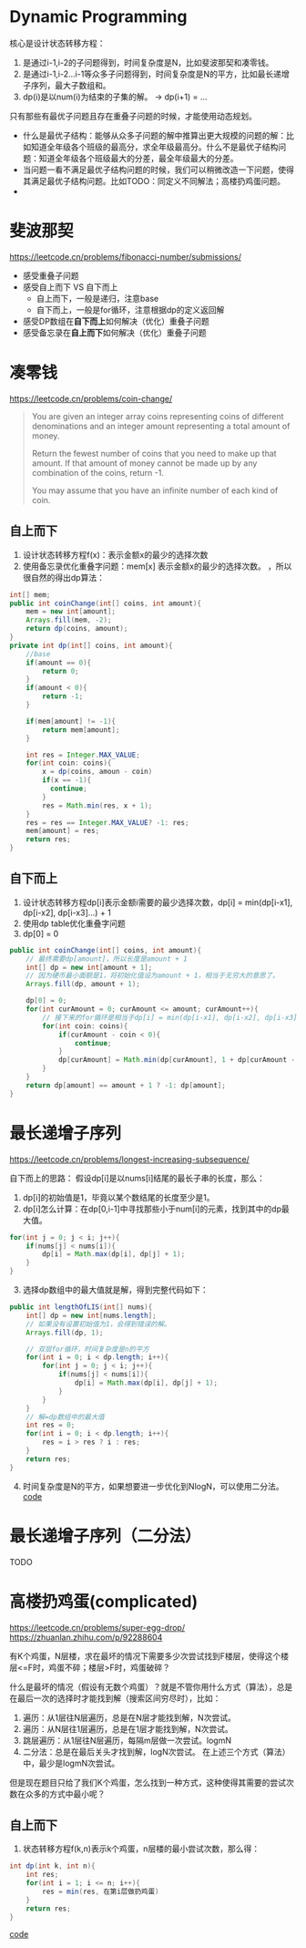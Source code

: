 # Dynamic Programming
核心是设计状态转移方程：
1. 是通过i-1,i-2的子问题得到，时间复杂度是N，比如斐波那契和凑零钱。
2. 是通过i-1,i-2...i-1等众多子问题得到，时间复杂度是N的平方，比如最长递增子序列，最大子数组和。
3. dp(i)是以num(i)为结束的子集的解。 -> dp(i+1) = ... 

只有那些有最优子问题且存在重叠子问题的时候，才能使用动态规划。
- 什么是最优子结构：能够从众多子问题的解中推算出更大规模的问题的解：比如知道全年级各个班级的最高分，求全年级最高分。什么不是最优子结构问题：知道全年级各个班级最大的分差，最全年级最大的分差。
- 当问题一看不满足最优子结构问题的时候，我们可以稍微改造一下问题，使得其满足最优子结构问题。比如TODO：同定义不同解法；高楼扔鸡蛋问题。
- 
# 斐波那契
https://leetcode.cn/problems/fibonacci-number/submissions/
- 感受重叠子问题
- 感受自上而下 VS 自下而上
  - 自上而下，一般是递归，注意base
  - 自下而上，一般是for循环，注意根据dp的定义返回解
- 感受DP数组在**自下而上**如何解决（优化）重叠子问题
- 感受备忘录在**自上而下**如何解决（优化）重叠子问题

# 凑零钱
https://leetcode.cn/problems/coin-change/
> You are given an integer array coins representing coins of different denominations and an integer amount representing a total amount of money.
> 
> Return the fewest number of coins that you need to make up that amount. If that amount of money cannot be made up by any combination of the coins, return -1.
> 
> You may assume that you have an infinite number of each kind of coin.

## 自上而下
1. 设计状态转移方程f(x)：表示金额x的最少的选择次数
2. 使用备忘录优化重叠字问题：mem[x] 表示金额x的最少的选择次数。
，所以很自然的得出dp算法：
```java
int[] mem;
public int coinChange(int[] coins, int amount){
    mem = new int[amount];
    Arrays.fill(mem, -2);
    return dp(coins, amount);
}
private int dp(int[] coins, int amount){
    //base
    if(amount == 0){
        return 0;
    }
    if(amount < 0){
        return -1;
    }

    if(mem[amount] != -1){
        return mem[amount];
    }

    int res = Integer.MAX_VALUE;
    for(int coin: coins){
        x = dp(coins, amoun - coin)
        if(x == -1){
          continue;
        }
        res = Math.min(res, x + 1);
    }
    res = res == Integer.MAX_VALUE? -1: res;
    mem[amount] = res;
    return res;
}
```

## 自下而上
1. 设计状态转移方程dp[i]表示金额i需要的最少选择次数，dp[i] = min(dp[i-x1], dp[i-x2], dp[i-x3]...) + 1
2. 使用dp table优化重叠字问题
3. dp[0] = 0

```java
public int coinChange(int[] coins, int amount){
    // 最终需要dp[amount]，所以长度是amount + 1
    int[] dp = new int[amount + 1];
    // 因为硬币最小面额是1，将初始化值设为amount + 1，相当于无穷大的意思了。
    Arrays.fill(dp, amount + 1);

    dp[0] = 0;
    for(int curAmount = 0; curAmount <= amount; curAmount++){
        // 接下来的for循环是相当于dp[i] = min(dp[i-x1], dp[i-x2], dp[i-x3]...) + 1
        for(int coin: coins){
            if(curAmount - coin < 0){
                continue;
            }
            dp[curAmount] = Math.min(dp[curAmount], 1 + dp[curAmount - coin]);
        }
    }
    return dp[amount] == amount + 1 ? -1: dp[amount];
}
```

# 最长递增子序列
https://leetcode.cn/problems/longest-increasing-subsequence/

自下而上的思路：
假设dp[i]是以nums[i]结尾的最长子串的长度，那么：
1. dp[i]的初始值是1，毕竟以某个数结尾的长度至少是1。
2. dp[i]怎么计算：在dp[0,i-1]中寻找那些小于num[i]的元素，找到其中的dp最大值。
```java
for(int j = 0; j < i; j++){
    if(nums[j] < nums[i]){
        dp[i] = Math.max(dp[i], dp[j] + 1);
    }
}
```
3. 选择dp数组中的最大值就是解，得到完整代码如下：
```java
public int lengthOfLIS(int[] nums){
    int[] dp = new int[nums.length];
    // 如果没有设置初始值为1，会得到错误的解。
    Arrays.fill(dp, 1);

    // 双层for循环，时间复杂度是n的平方
    for(int i = 0; i < dp.length; i++){
        for(int j = 0; j < i; j++){
            if(nums[j] < nums[i]){
                dp[i] = Math.max(dp[i], dp[j] + 1);
            }
        }
    }
    // 解=dp数组中的最大值
    int res = 0;
    for(int i = 0; i < dp.length; i++){
        res = i > res ? i : res;
    }
    return res;
}
```
4. 时间复杂度是N的平方，如果想要进一步优化到NlogN，可以使用二分法。
[code](../../javademo/dp/LengthOfLIS.java)

# 最长递增子序列（二分法）
TODO

# 


# 高楼扔鸡蛋(complicated)
https://leetcode.cn/problems/super-egg-drop/
https://zhuanlan.zhihu.com/p/92288604

有K个鸡蛋，N层楼，求在最坏的情况下需要多少次尝试找到F楼层，使得这个楼层<=F时，鸡蛋不碎；楼层>F时，鸡蛋破碎？

什么是最坏的情况（假设有无数个鸡蛋）？就是不管你用什么方式（算法），总是在最后一次的选择时才能找到解（搜索区间穷尽时），比如：
1. 遍历：从1层往N层遍历，总是在N层才能找到解，N次尝试。
2. 遍历：从N层往1层遍历，总是在1层才能找到解，N次尝试。
3. 跳层遍历：从1层往N层遍历，每隔m层做一次尝试。logmN
4. 二分法：总是在最后关头才找到解，logN次尝试。
在上述三个方式（算法）中，最少是logmN次尝试。

但是现在题目只给了我们K个鸡蛋，怎么找到一种方式，这种使得其需要的尝试次数在众多的方式中最小呢？

## 自上而下
1. 状态转移方程f(k,n)表示k个鸡蛋，n层楼的最小尝试次数，那么得：
```java
int dp(int k, int n){
    int res;
    for(int i = 1; i <= n; i++){
        res = min(res, 在第i层做扔鸡蛋)
    }
    return res;
}
```
[code](../../javademo/dp/EggDrop.java)
